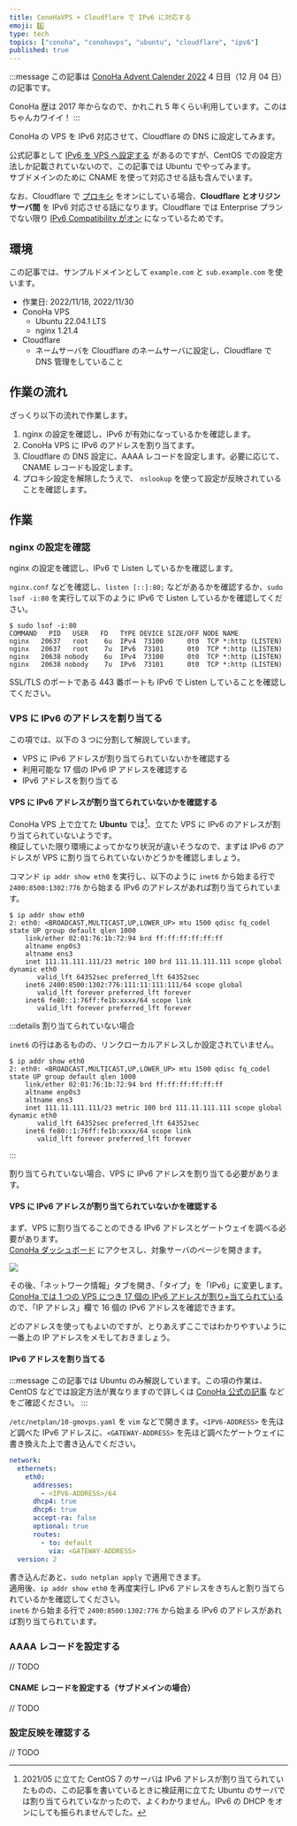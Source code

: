 ```yaml
---
title: ConoHaVPS + Cloudflare で IPv6 に対応する
emoji: 6️⃣
type: tech
topics: ["conoha", "conohavps", "ubuntu", "cloudflare", "ipv6"]
published: true
---
```


:::message
この記事は [ConoHa Advent Calender 2022](https://qiita.com/advent-calendar/2022/conoha) 4 日目（12 月 04 日）の記事です。

ConoHa 歴は 2017 年からなので、かれこれ 5 年くらい利用しています。このはちゃんカワイイ！
:::

ConoHa の VPS を IPv6 対応させて、Cloudflare の DNS に設定してみます。

公式記事として [IPv6 を VPS へ設定する](https://support.conoha.jp/v/setipv6/) があるのですが、CentOS での設定方法しか記載されていないので、この記事では Ubuntu でやってみます。  
サブドメインのために CNAME を使って対応させる話も含んでいます。

なお、Cloudflare で [プロキシ](https://developers.cloudflare.com/dns/manage-dns-records/reference/proxied-dns-records/) をオンにしている場合、**Cloudflare とオリジンサーバ間** を IPv6 対応させる話になります。Cloudflare では Enterprise プランでない限り [IPv6 Compatibility がオン](https://support.cloudflare.com/hc/en-us/articles/229666767-Understanding-and-configuring-Cloudflare-s-IPv6-support) になっているためです。

## 環境

この記事では、サンプルドメインとして `example.com` と `sub.example.com` を使います。

- 作業日: 2022/11/18, 2022/11/30
- ConoHa VPS
  - Ubuntu 22.04.1 LTS
  - nginx 1.21.4
- Cloudflare
  - ネームサーバを Cloudflare のネームサーバに設定し、Cloudflare で DNS 管理をしていること

## 作業の流れ

ざっくり以下の流れで作業します。

1. nginx の設定を確認し、IPv6 が有効になっているかを確認します。
2. ConoHa VPS に IPv6 のアドレスを割り当てます。
3. Cloudflare の DNS 設定に、AAAA レコードを設定します。必要に応じて、CNAME レコードも設定します。
4. プロキシ設定を解除したうえで、 `nslookup` を使って設定が反映されていることを確認します。

## 作業

### nginx の設定を確認

nginx の設定を確認し、IPv6 で Listen しているかを確認します。

`nginx.conf` などを確認し、`listen [::]:80;` などがあるかを確認するか、`sudo lsof -i:80` を実行して以下のように IPv6 で Listen しているかを確認してください。

```shell
$ sudo lsof -i:80
COMMAND   PID   USER   FD   TYPE DEVICE SIZE/OFF NODE NAME
nginx   20637   root    6u  IPv4  73100      0t0  TCP *:http (LISTEN)
nginx   20637   root    7u  IPv6  73101      0t0  TCP *:http (LISTEN)
nginx   20638 nobody    6u  IPv4  73100      0t0  TCP *:http (LISTEN)
nginx   20638 nobody    7u  IPv6  73101      0t0  TCP *:http (LISTEN)
```

SSL/TLS のポートである 443 番ポートも IPv6 で Listen していることを確認してください。

### VPS に IPv6 のアドレスを割り当てる

この項では、以下の 3 つに分割して解説しています。

- VPS に IPv6 アドレスが割り当てられていないかを確認する
- 利用可能な 17 個の IPv6 IP アドレスを確認する
- IPv6 アドレスを割り当てる

#### VPS に IPv6 アドレスが割り当てられていないかを確認する

ConoHa VPS 上で立てた **Ubuntu** では[^1]、立てた VPS に IPv6 のアドレスが割り当てられていないようです。  
検証していた限り環境によってかなり状況が違いそうなので、まずは IPv6 のアドレスが VPS に割り当てられていないかどうかを確認しましょう。

コマンド `ip addr show eth0` を実行し、以下のように `inet6` から始まる行で `2400:8500:1302:776` から始まる IPv6 のアドレスがあれば割り当てられています。

```shell
$ ip addr show eth0
2: eth0: <BROADCAST,MULTICAST,UP,LOWER_UP> mtu 1500 qdisc fq_codel state UP group default qlen 1000
    link/ether 02:01:76:1b:72:94 brd ff:ff:ff:ff:ff:ff
    altname enp0s3
    altname ens3
    inet 111.11.111.111/23 metric 100 brd 111.11.111.111 scope global dynamic eth0
       valid_lft 64352sec preferred_lft 64352sec
    inet6 2400:8500:1302:776:111:11:111:111/64 scope global
       valid_lft forever preferred_lft forever
    inet6 fe80::1:76ff:fe1b:xxxx/64 scope link
       valid_lft forever preferred_lft forever
```

:::details 割り当てられていない場合

`inet6` の行はあるものの、リンクローカルアドレスしか設定されていません。

```shell
$ ip addr show eth0
2: eth0: <BROADCAST,MULTICAST,UP,LOWER_UP> mtu 1500 qdisc fq_codel state UP group default qlen 1000
    link/ether 02:01:76:1b:72:94 brd ff:ff:ff:ff:ff:ff
    altname enp0s3
    altname ens3
    inet 111.11.111.111/23 metric 100 brd 111.11.111.111 scope global dynamic eth0
       valid_lft 64352sec preferred_lft 64352sec
    inet6 fe80::1:76ff:fe1b:xxxx/64 scope link
       valid_lft forever preferred_lft forever
```

:::

割り当てられていない場合、VPS に IPv6 アドレスを割り当てる必要があります。

#### VPS に IPv6 アドレスが割り当てられていないかを確認する

まず、VPS に割り当てることのできる IPv6 アドレスとゲートウェイを調べる必要があります。  
[ConoHa ダッシュボード](https://manage.conoha.jp/Dashboard) にアクセスし、対象サーバのページを開きます。

![](https://storage.googleapis.com/zenn-user-upload/88efab885f97-20221130.png)

その後、「ネットワーク情報」タブを開き、「タイプ」を「IPv6」に変更します。  
[ConoHa では 1 つの VPS につき 17 個の IPv6 アドレスが割り+当てられている](https://www.conoha.jp/vps/function/additionalip/#:~:text=17%E5%80%8B%E3%81%AEIPv6%E3%82%A2%E3%83%89%E3%83%AC%E3%82%B9%E3%81%8C%E5%89%B2%E3%82%8A%E5%BD%93%E3%81%A6%E3%82%89%E3%82%8C%E3%81%BE%E3%81%99) ので、「IP アドレス」欄で 16 個の IPv6 アドレスを確認できます。

どのアドレスを使ってもよいのですが、とりあえずここではわかりやすいように一番上の IP アドレスをメモしておきましょう。

#### IPv6 アドレスを割り当てる

:::message
この記事では Ubuntu のみ解説しています。この項の作業は、CentOS などでは設定方法が異なりますので詳しくは [ConoHa 公式の記事](https://support.conoha.jp/v/setipv6/) などをご確認ください。
:::

`/etc/netplan/10-gmovps.yaml` を `vim` などで開きます。`<IPV6-ADDRESS>` を先ほど調べた IPv6 アドレスに、`<GATEWAY-ADDRESS>` を先ほど調べたゲートウェイに書き換えた上で書き込んでください。

```yaml:/etc/netplan/10-gmovps.yaml
network:
  ethernets:
    eth0:
      addresses:
        - <IPV6-ADDRESS>/64
      dhcp4: true
      dhcp6: true
      accept-ra: false
      optional: true
      routes:
        - to: default
          via: <GATEWAY-ADDRESS>
  version: 2
```

書き込んだあと、`sudo netplan apply` で適用できます。  
適用後、`ip addr show eth0` を再度実行し IPv6 アドレスをきちんと割り当てられているかを確認してください。  
`inet6` から始まる行で `2400:8500:1302:776` から始まる IPv6 のアドレスがあれば割り当てられています。

### AAAA レコードを設定する

// TODO

#### CNAME レコードを設定する（サブドメインの場合）

// TODO

### 設定反映を確認する

// TODO

[^1]: 2021/05 に立てた CentOS 7 のサーバは IPv6 アドレスが割り当てられていたものの、この記事を書いているときに検証用に立てた Ubuntu のサーバ[^2]では割り当てられていなかったので、よくわかりません。IPv6 の DHCP をオンにしても振られませんでした。
[^2]: ConoHa さん、RAM 512 MB で Ubuntu 22.04 を立てると Kernel Panic する問題をなんとか解決していただけると非常にうれしいです…。参考: [Twitter での検索結果](https://twitter.com/search?q=512MB%20ConoHa%20Ubuntu&src=typed_query&f=live) <!-- markdownlint-disable-line MD053 -->

